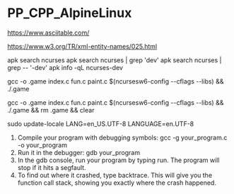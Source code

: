 # PP_CPP_AlpineLinux

https://www.asciitable.com/

https://www.w3.org/TR/xml-entity-names/025.html

apk search ncurses
apk search ncurses | grep 'dev' 
apk search ncurses | grep -- '-dev'
apk info -qL ncurses-dev

gcc -o .game index.c fun.c paint.c $(ncursesw6-config --cflags --libs) && ./.game

gcc -o .game index.c fun.c paint.c $(ncursesw6-config --cflags --libs) && ./.game &&  rm .game && clear


sudo update-locale LANG=en_US.UTF-8 LANGUAGE=en.UTF-8


1. Compile your program with debugging symbols: gcc -g your_program.c -o your_program
2. Run it in the debugger: gdb your_program
3. In the gdb console, run your program by typing run. The program will stop if it hits a segfault.
4. To find out where it crashed, type backtrace. This will give you the function call stack, showing you exactly where the crash happened.